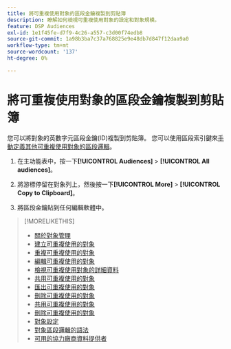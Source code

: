 ```yaml
---
title: 將可重複使用對象的區段金鑰複製到剪貼簿
description: 瞭解如何檢視可重複使用對象的設定和對象規模。
feature: DSP Audiences
exl-id: 1e1f45fe-d7f9-4c26-a557-c3d00f74edb8
source-git-commit: 1a98b3ba7c37a768825e9e48db7d847f12daa9a0
workflow-type: tm+mt
source-wordcount: '137'
ht-degree: 0%

---
```


# 將可重複使用對象的區段金鑰複製到剪貼簿

您可以將對象的英數字元區段金鑰(ID)複製到剪貼簿。 您可以使用區段索引鍵來[手動定義其他可重複使用對象的區段邏輯](audience-segment-logic-syntax.md)。

1. 在主功能表中，按一下&#x200B;**[!UICONTROL Audiences]** > **[!UICONTROL All audiences]**。

1. 將游標停留在對象列上，然後按一下&#x200B;**[!UICONTROL More]** > **[!UICONTROL Copy to Clipboard]**。

1. 將區段金鑰貼到任何編輯軟體中。

>[!MORELIKETHIS]
>
>* [關於對象管理](audience-about.md)
>* [建立可重複使用的對象](reusable-audience-create.md)
>* [重複可重複使用的對象](reusable-audience-duplicate.md)
>* [編輯可重複使用的對象](reusable-audience-edit.md)
>* [檢視可重複使用對象的詳細資料](reusable-audience-view-details.md)
>* [共用可重複使用的對象](reusable-audience-share.md)
>* [匯出可重複使用的對象](reusable-audience-export.md)
>* [刪除可重複使用的對象](reusable-audience-delete.md)
>* [共用可重複使用的對象](reusable-audience-share.md)
>* [刪除可重複使用的對象](reusable-audience-delete.md)
>* [對象設定](audience-settings.md)
>* [對象區段邏輯的語法](audience-segment-logic-syntax.md)
>* [可用的協力廠商資料提供者](third-party-data-providers.md)
